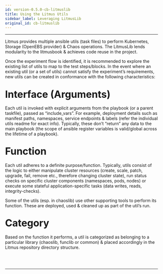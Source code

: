 ```yaml
---
id: version-0.5.0-cb-litmuslib
title: Using the Litmus Utils
sidebar_label: Leveraging LitmusLib
original_id: cb-litmuslib
---
```

------

Litmus provides multiple ansible utils (task files) to perform 
Kubernetes, Storage (OpenEBS provider) & Chaos operations. The 
LitmusLib lends modularity to the litmusbook & achieves code 
reuse in the project. 

Once the experiment flow is identified, it is recommended to explore 
the existing list of utils to map to the test steps/blocks. In the 
event where an existing util (or a set of utils) cannot satisfy the 
experiment’s requirements, new utils can be created in conformance 
with the following characteristics: 

## <font size="6">Interface (Arguments)</font>

Each util is invoked with explicit arguments from the playbook 
(or a parent taskfile), passed as “include_vars”. For example, 
deployment details such as manifest paths, namespaces, service 
endpoints & labels (refer the individual utils readme for exact info). 
Typically, these don’t “return” any data to the main playbook (the 
scope of ansible register variables is valid/global across the 
lifetime of a playbook).

## <font size="6">Function</font>

Each util adheres to a definite purpose/function. Typically, utils 
consist of the logic to either manipulate cluster resources (create,
scale, patch, upgrade, fail, remove etc., therefore changing cluster 
state), run status checks on specific cluster components (namespaces, 
pods, nodes) or execute some stateful application-specific tasks 
(data writes, reads, integrity-checks). 

Some of the utils (esp. in chaoslib) use other supporting tools to 
perform its function. These are deployed, used & cleaned up as part 
of the util’s run. 

## <font size="6">Category</font>

Based on the function it performs, a util is categorized as belonging 
to a particular library (chaoslib, funclib or common) & placed accordingly 
in the Litmus repository directory structure. 

<br>

<br>

<hr>

<br>

<br>



<!-- Hotjar Tracking Code for https://docs.openebs.io -->

<script>
    (function(h,o,t,j,a,r){
        h.hj=h.hj||function(){(h.hj.q=h.hj.q||[]).push(arguments)};
        h._hjSettings={hjid:1239116,hjsv:6};
        a=o.getElementsByTagName('head')[0];
        r=o.createElement('script');r.async=1;
        r.src=t+h._hjSettings.hjid+j+h._hjSettings.hjsv;
        a.appendChild(r);
    })(window,document,'https://static.hotjar.com/c/hotjar-','.js?sv=');
</script>


<!-- Global site tag (gtag.js) - Google Analytics -->

<script async src="https://www.googletagmanager.com/gtag/js?id=UA-92076314-12"></script>
<script>
  window.dataLayer = window.dataLayer || [];
  function gtag(){dataLayer.push(arguments);}
  gtag('js', new Date());

  gtag('config', 'UA-92076314-12');
</script>
